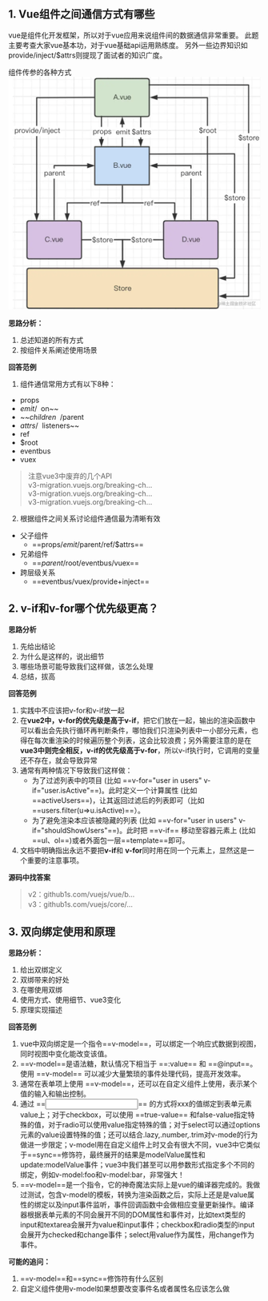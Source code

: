 ## 1. Vue组件之间通信方式有哪些
vue是组件化开发框架，所以对于vue应用来说组件间的数据通信非常重要。 此题主要考查大家vue基本功，对于vue基础api运用熟练度。 另外一些边界知识如provide/inject/$attrs则提现了面试者的知识广度。

组件传参的各种方式
![image](imgs/%E7%BB%84%E4%BB%B6%E4%BC%A0%E5%8F%82.png)

**思路分析：**
1. 总述知道的所有方式
2. 按组件关系阐述使用场景

**回答范例**
1. 组件通信常用方式有以下8种：
- props
- $emit/~~$on~~
- ~~$children~~/$parent
- $attrs/~~$listeners~~
- ref
- $root
- eventbus
- vuex
>注意vue3中废弃的几个API    
v3-migration.vuejs.org/breaking-ch…   
v3-migration.vuejs.org/breaking-ch…   
v3-migration.vuejs.org/breaking-ch…    

2. 根据组件之间关系讨论组件通信最为清晰有效
- 父子组件
  - ==props/$emit/$parent/ref/$attrs==
- 兄弟组件
  - ==$parent/$root/eventbus/vuex==
- 跨层级关系
  - ==eventbus/vuex/provide+inject==

## 2. v-if和v-for哪个优先级更高？
**思路分析**
1. 先给出结论
2. 为什么是这样的，说出细节
3. 哪些场景可能导致我们这样做，该怎么处理
4. 总结，拔高

**回答范例**
1. 实践中不应该把v-for和v-if放一起
2. 在**vue2中，v-for的优先级是高于v-if**，把它们放在一起，输出的渲染函数中可以看出会先执行循环再判断条件，哪怕我们只渲染列表中一小部分元素，也得在每次重渲染的时候遍历整个列表，这会比较浪费；另外需要注意的是在**vue3中则完全相反，v-if的优先级高于v-for**，所以v-if执行时，它调用的变量还不存在，就会导致异常
3. 通常有两种情况下导致我们这样做：
   - 为了过滤列表中的项目 (比如 ==v-for="user in users" v-if="user.isActive"==)。此时定义一个计算属性 (比如 ==activeUsers==)，让其返回过滤后的列表即可（比如==users.filter(u=>u.isActive)==）。
   - 为了避免渲染本应该被隐藏的列表 (比如 ==v-for="user in users" v-if="shouldShowUsers"==)。此时把 ==v-if== 移动至容器元素上 (比如 ==ul、ol==)或者外面包一层==template==即可。
4. 文档中明确指出永远不要把**v-if**和 **v-for**同时用在同一个元素上，显然这是一个重要的注意事项。

**源码中找答案**
> v2：github1s.com/vuejs/vue/b…      
> v3：github1s.com/vuejs/core/…

## 3. 双向绑定使用和原理
**思路分析：**
1. 给出双绑定义
2. 双绑带来的好处
3. 在哪使用双绑
4. 使用方式、使用细节、vue3变化
5. 原理实现描述

**回答范例**
1. vue中双向绑定是一个指令==v-model==，可以绑定一个响应式数据到视图，同时视图中变化能改变该值。
2. ==v-model==是语法糖，默认情况下相当于 ==:value== 和 ==@input==。使用 ==v-model== 可以减少大量繁琐的事件处理代码，提高开发效率。
3. 通常在表单项上使用 ==v-model==，还可以在自定义组件上使用，表示某个值的输入和输出控制。
4. 通过 ==<input v-model="xxx">== 的方式将xxx的值绑定到表单元素value上；对于checkbox，可以使用 ==true-value== 和false-value指定特殊的值，对于radio可以使用value指定特殊的值；对于select可以通过options元素的value设置特殊的值；还可以结合.lazy,.number,.trim对v-mode的行为做进一步限定；v-model用在自定义组件上时又会有很大不同，vue3中它类似于==sync==修饰符，最终展开的结果是modelValue属性和update:modelValue事件；vue3中我们甚至可以用参数形式指定多个不同的绑定，例如v-model:foo和v-model:bar，非常强大！
5. ==v-model==是一个指令，它的神奇魔法实际上是vue的编译器完成的。我做过测试，包含v-model的模板，转换为渲染函数之后，实际上还是是value属性的绑定以及input事件监听，事件回调函数中会做相应变量更新操作。编译器根据表单元素的不同会展开不同的DOM属性和事件对，比如text类型的input和textarea会展开为value和input事件；checkbox和radio类型的input会展开为checked和change事件；select用value作为属性，用change作为事件。

**可能的追问：**
1. ==v-model==和==sync==修饰符有什么区别
2. 自定义组件使用v-model如果想要改变事件名或者属性名应该怎么做
